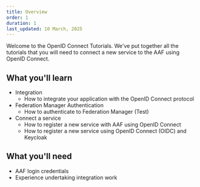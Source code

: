 ```yaml
---
title: Overview
order: 1
duration: 1
last_updated: 10 March, 2025
---
```


Welcome to the OpenID Connect Tutorials. We've put together all the tutorials that you will need to connect a new service to the AAF using OpenID Connect.

## What you'll learn
- Integration
  - How to integrate your application with the OpenID Connect protocol
- Federation Manager Authentication
  - How to authenticate to Federation Manager (Test)
- Connect a service
  - How to register a new service with AAF using OpenID Connect
  - How to register a new service using OpenID Connect (OIDC) and Keycloak

## What you'll need
- AAF login credentials
- Experience undertaking integration work